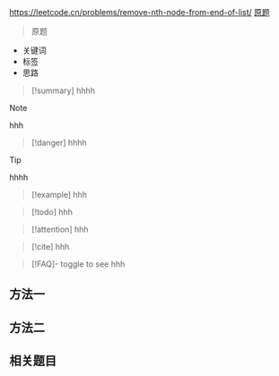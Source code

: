 https://leetcode.cn/problems/remove-nth-node-from-end-of-list/
[原题]()

>原题

- 关键词
- 标签
- 思路

>[!summary]
>hhhh


>[!note]
>hhh

>[!danger]
>hhhh

>[!tip]
>hhhh

>[!example]
>hhh

>[!todo]
>hhh

>[!attention]
>hhh

>[!cite]
>hhh

>[!FAQ]- toggle to see
>hhh







## 方法一


## 方法二



## 相关题目
